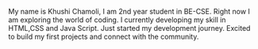 My name is Khushi Chamoli, I am 2nd year student in BE-CSE. Right now I am exploring the world of coding. 
I currently developing my skill in HTML,CSS and Java Script.
Just started my development journey.
Excited to build my first projects and connect with the community.
